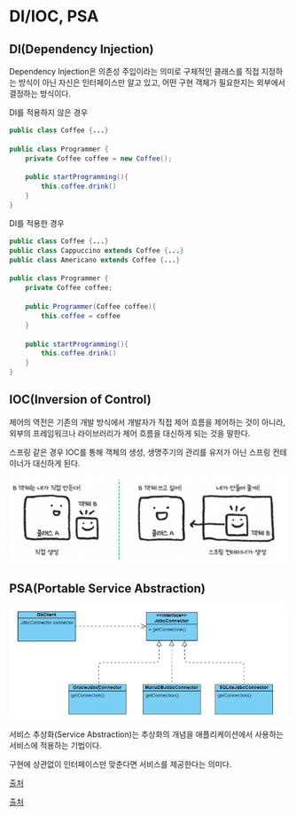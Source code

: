 # DI/IOC, PSA

## DI(Dependency Injection)

Dependency Injection은 의존성 주입이라는 의미로 구체적인 클래스를 직접 지정하는 방식이 아닌 자신은 인터페이스만 알고 있고, 어떤 구현 객체가 필요한지는 외부에서 결정하는 방식이다.

DI를 적용하지 않은 경우
```java
public class Coffee {...}

public class Programmer {
	private Coffee coffee = new Coffee();

	public startProgramming(){
		this.coffee.drink()
	}
}
```

DI를 적용한 경우
```java
public class Coffee {...}
public class Cappuccino extends Coffee {...}
public class Americano extends Coffee {...}

public class Programmer {
	private Coffee coffee;

	public Programmer(Coffee coffee){
		this.coffee = coffee
	}

	public startProgramming(){
		this.coffee.drink()
	}
}
```


## IOC(Inversion of Control)

제어의 역전은 기존의 개발 방식에서 개발자가 직접 제어 흐름을 제어하는 것이 아니라, 외부의 프레임워크나 라이브러리가 제어 흐름을 대신하게 되는 것을 말한다.

스프링 같은 경우 IOC를 통해 객체의 생성, 생명주기의 관리를 유저가 아닌 스프링 컨테이너가 대신하게 된다.

![alt text](image-9.png)

## PSA(Portable Service Abstraction)

![alt text](image-10.png)

서비스 추상화(Service Abstraction)는 추상화의 개념을 애플리케이션에서 사용하는 서비스에 적용하는 기법이다.

구현에 상관없이 인터페이스만 맞춘다면 서비스를 제공한다는 의미다.


[출처](https://shinsunyoung.tistory.com/133)

[출처](https://ittrue.tistory.com/214)